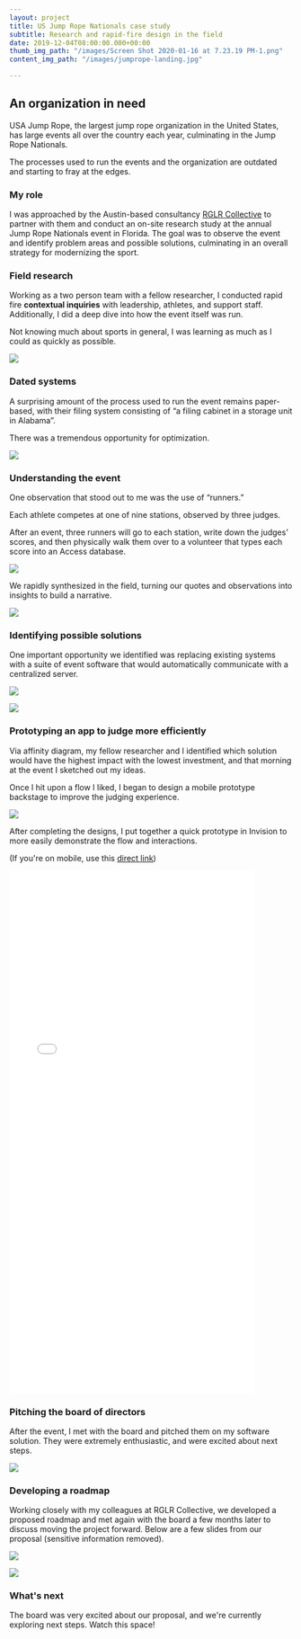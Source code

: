 ```yaml
---
layout: project
title: US Jump Rope Nationals case study
subtitle: Research and rapid-fire design in the field
date: 2019-12-04T08:00:00.000+00:00
thumb_img_path: "/images/Screen Shot 2020-01-16 at 7.23.19 PM-1.png"
content_img_path: "/images/jumprope-landing.jpg"

---
```

## An organization in need

USA Jump Rope, the largest jump rope organization in the United States, has large events all over the country each year, culminating in the Jump Rope Nationals.

The processes used to run the events and the organization are outdated and starting to fray at the edges.

### My role

I was approached by the Austin-based consultancy <a href="http://rglrcollective.com" target="_new">RGLR Collective</a> to partner with them and conduct an on-site research study at the annual Jump Rope Nationals event in Florida. The goal was to observe the event and identify problem areas and possible solutions, culminating in an overall strategy for modernizing the sport.

### Field research

Working as a two person team with a fellow researcher, I conducted rapid fire **contextual inquiries** with leadership, athletes, and support staff. Additionally, I did a deep dive into how the event itself was run.

Not knowing much about sports in general, I was learning as much as I could as quickly as possible.

![](/images/jumprope-interview.jpg)

### Dated systems

A surprising amount of the process used to run the event remains paper-based, with their filing system consisting of “a filing cabinet in a storage unit in Alabama”.

There was a tremendous opportunity for optimization.

![](/images/jumprope-kid.png)

### Understanding the event

One observation that stood out to me was the use of “runners.”

Each athlete competes at one of nine stations, observed by three judges.

After an event, three runners will go to each station, write down the judges’ scores, and then physically walk them over to a volunteer that types each score into an Access database.

![](/images/jumprope-runners.jpg)

We rapidly synthesized in the field, turning our quotes and observations into insights to build a narrative.

![](/images/jumprope-postits.png)

### Identifying possible solutions

One important opportunity we identified was replacing existing systems with a suite of event software that would automatically communicate with a centralized server.

![](/images/usajr-sketch.png)

![](/images/eventsoftware.png)

### Prototyping an app to judge more efficiently

Via affinity diagram, my fellow researcher and I identified which solution would have the highest impact with the lowest investment, and that morning at the event I sketched out my ideas.

Once I hit upon a flow I liked, I began to design a mobile prototype backstage to improve the judging experience.

![](/images/jumprope-design.png)

After completing the designs, I put together a quick prototype in Invision to more easily demonstrate the flow and interactions.

(If you're on mobile, use this <a href="http://invis.io/BKSR9I2AHU4" target="_new">direct link</a>)

<iframe width="438" height="930" align="center" src="//invis.io/BKSR9I2AHU4" frameborder="0" allowfullscreen></iframe>

### Pitching the board of directors

After the event, I met with the board and pitched them on my software solution. They were extremely enthusiastic, and were excited about next steps.

![](/images/jumprope-board.png)

### Developing a roadmap

Working closely with my colleagues at RGLR Collective, we developed a proposed roadmap and met again with the board a few months later to discuss moving the project forward. Below are a few slides from our proposal (sensitive information removed).

![](/images/usajr-principles.png)

![](/images/usajr-roadmap.png)

### What's next

The board was very excited about our proposal, and we're currently exploring next steps. Watch this space!